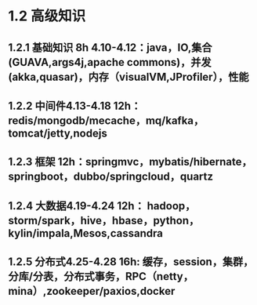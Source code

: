 # 1.2  高级知识

## 1.2.1 基础知识 8h 4.10-4.12：java，IO,集合\(GUAVA,args4j,apache commons\)，并发\(akka,quasar\)，内存（visualVM,JProfiler），性能

## 1.2.2 中间件4.13-4.18 12h：redis/mongodb/mecache，mq/kafka，tomcat/jetty,nodejs

## 1.2.3 框架 12h：springmvc，mybatis/hibernate，springboot，dubbo/springcloud，quartz

## 1.2.4 大数据4.19-4.24 12h： hadoop，storm/spark，hive，hbase，python，kylin/impala,Mesos,cassandra

## 1.2.5 分布式4.25-4.28 16h: 缓存，session，集群，分库/分表，分布式事务，RPC（netty，mina）,zookeeper/paxios,docker